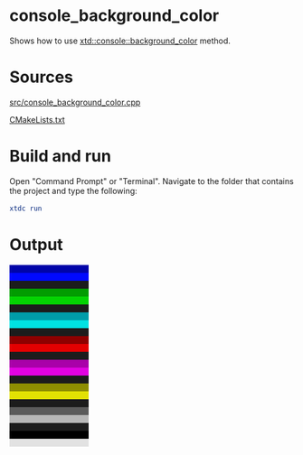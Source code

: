 # console_background_color

Shows how to use [xtd::console::background_color](../../../../src/xtd.core/include/xtd/basic_console.h) method.

# Sources

[src/console_background_color.cpp](src/console_background_color.cpp)

[CMakeLists.txt](CMakeLists.txt)

# Build and run

Open "Command Prompt" or "Terminal". Navigate to the folder that contains the project and type the following:

```cmake
xtdc run
```

# Output

![Screenshot](../../../../docs/pictures/examples/console_background_color.png)